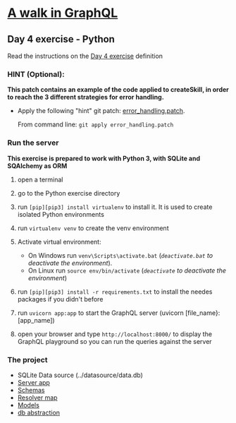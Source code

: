 # [A walk in GraphQL](../../../README.md)

## Day 4 exercise - Python

Read the instructions on the [Day 4 exercise](../day_04.md#exercise) definition

### HINT (Optional):

**This patch contains an example of the code applied to createSkill, in order to reach the 3 different strategies for error handling.**

* Apply the following "hint" git patch: [error_handling.patch](error_handling.patch).

   From command line: `git apply error_handling.patch`

### Run the server

**This exercise is prepared to work with Python 3, with SQLite and SQAlchemy as ORM**

1. open a terminal
2. go to the Python exercise directory
3. run `[pip][pip3] install virtualenv` to install it. It is used to create isolated Python environments
4. run `virtualenv venv` to create the venv environment
5. Activate virtual environment:

   * On Windows run `venv\Scripts\activate.bat`  (*`deactivate.bat` to deactivate the environment*).
   * On Linux run `source env/bin/activate`      (*`deactivate` to deactivate the environment*)
6. run `[pip][pip3] install -r requirements.txt` to install the needes packages if you didn't before
7. run `uvicorn app:app` to start the GraphQL server (uvicorn [file_name}:[app_name])
8. open your browser and type `http://localhost:8000/` to display the GraphQL playground so you can run the queries against the server

### The project

* SQLite Data source (../datasource/data.db)
* [Server app](app.py)
* [Schemas](schema/)
* [Resolver map](resolvers.py)
* [Models](models.py)
* [db abstraction](data.py)
